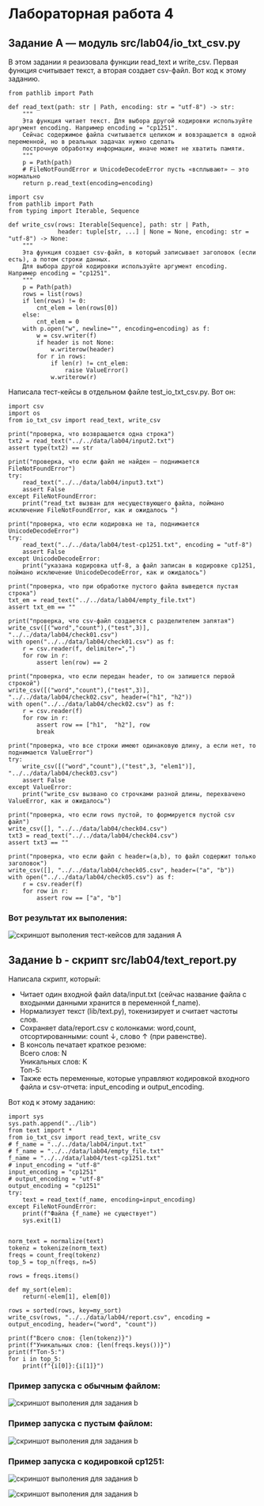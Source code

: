 # Лабораторная работа 4
## Задание A — модуль src/lab04/io_txt_csv.py

В этом задании я реаизовала функции read_text и write_csv. Первая функция считывает текст, а вторая создает csv-файл.
Вот код к этому заданию.

```
from pathlib import Path

def read_text(path: str | Path, encoding: str = "utf-8") -> str:
    """
    Эта функция читает текст. Для выбора другой кодировки используйте аргумент encoding. Например encoding = "cp1251".
    Сейчас содержимое файла считывается целиком и вовзращается в одной переменной, но в реальных задачах нужно сделать 
    построчную обработку информации, иначе может не хватить памяти.
    """
    p = Path(path)
    # FileNotFoundError и UnicodeDecodeError пусть «всплывают» — это нормально
    return p.read_text(encoding=encoding)

import csv
from pathlib import Path
from typing import Iterable, Sequence

def write_csv(rows: Iterable[Sequence], path: str | Path,
              header: tuple[str, ...] | None = None, encoding: str = "utf-8") -> None:
    """
    Эта функция создает csv-файл, в который записывает заголовок (если есть), а потом строки данных.
    Для выбора другой кодировки используйте аргумент encoding. Например encoding = "cp1251".
    """
    p = Path(path)
    rows = list(rows)
    if len(rows) != 0:
        cnt_elem = len(rows[0])
    else:
        cnt_elem = 0
    with p.open("w", newline="", encoding=encoding) as f:
        w = csv.writer(f)
        if header is not None:
            w.writerow(header)
        for r in rows:
            if len(r) != cnt_elem:
                raise ValueError()
            w.writerow(r)
```

Написала тест-кейсы в отдельном файле test_io_txt_csv.py. Вот он:


```
import csv
import os
from io_txt_csv import read_text, write_csv

print("проверка, что возвращается одна строка")
txt2 = read_text("../../data/lab04/input2.txt")
assert type(txt2) == str

print("проверка, что если файл не найден — поднимается FileNotFoundError")
try:
    read_text("../../data/lab04/input3.txt")
    assert False
except FileNotFoundError:
    print("read_txt вызван для несуществующего файла, поймано исключение FileNotFoundError, как и ожидалось ")

print("проверка, что если кодировка не та, поднимается UnicodeDecodeError")
try:
    read_text("../../data/lab04/test-cp1251.txt", encoding = "utf-8")
    assert False
except UnicodeDecodeError:
    print("указана кодировка utf-8, а файл записан в кодировке cp1251, поймано исключение UnicodeDecodeError, как и ожидалось")

print("проверка, что при обработке пустого файла выведется пустая строка")
txt_em = read_text("../../data/lab04/empty_file.txt")
assert txt_em == ""

print("проверка, что csv-файл создается с разделителем запятая")
write_csv([("word","count"),("test",3)], "../../data/lab04/check01.csv")
with open("../../data/lab04/check01.csv") as f:
    r = csv.reader(f, delimiter=",")
    for row in r:
        assert len(row) == 2

print("проверка, что если передан header, то он запишется первой строкой")
write_csv([("word","count"),("test",3)], "../../data/lab04/check02.csv", header=("h1", "h2"))
with open("../../data/lab04/check02.csv") as f:
    r = csv.reader(f)
    for row in r:
        assert row == ["h1",  "h2"], row
        break

print("проверка, что все строки имеют одинаковую длину, а если нет, то поднимается ValueError")
try:
    write_csv([("word","count"),("test",3, "elem1")], "../../data/lab04/check03.csv")
    assert False
except ValueError:
    print("write_csv вызвано со строчками разной длины, перехвачено ValueError, как и ожидалось")

print("проверка, что если rows пустой, то формируется пустой csv файл")
write_csv([], "../../data/lab04/check04.csv")
txt3 = read_text("../../data/lab04/check04.csv")
assert txt3 == ""

print("проверка, что если файл с header=(a,b), то файл содержит только заголовок")
write_csv([], "../../data/lab04/check05.csv", header=("a", "b"))
with open("../../data/lab04/check05.csv") as f:
    r = csv.reader(f)
    for row in r:
        assert row == ["a", "b"] 

```
### Вот результат их выполения:

![скриншот выполения тест-кейсов для задания A](../../images/lab04/img01.png)


## Задание b - скрипт src/lab04/text_report.py
Написала скрипт, который:  
- Читает один входной файл data/input.txt (сейчас название файла с входынми данными хранится в переменной f_name).  
- Нормализует текст (lib/text.py), токенизирует и считает частоты слов.  
- Сохраняет data/report.csv c колонками: word,count, отсортированными: count ↓, слово ↑ (при равенстве).  
- В консоль печатает краткое резюме:  
Всего слов: N  
Уникальных слов: K  
Топ-5:   
- Также есть переменные, которые управляют кодировкой входного файла и csv-отчета: input_encoding и output_encoding.

Вот код к этому заданию:

```
import sys
sys.path.append("../lib")
from text import *
from io_txt_csv import read_text, write_csv
# f_name = "../../data/lab04/input.txt"
# f_name = "../../data/lab04/empty_file.txt"
f_name = "../../data/lab04/test-cp1251.txt"
# input_encoding = "utf-8"
input_encoding = "cp1251"
# output_encoding = "utf-8"
output_encoding = "cp1251"
try:
    text = read_text(f_name, encoding=input_encoding)
except FileNotFoundError:
    print(f"Файла {f_name} не существует")
    sys.exit(1)


norm_text = normalize(text)
tokenz = tokenize(norm_text)
freqs = count_freq(tokenz)
top_5 = top_n(freqs, n=5)

rows = freqs.items()

def my_sort(elem):
    return(-elem[1], elem[0])

rows = sorted(rows, key=my_sort)
write_csv(rows, "../../data/lab04/report.csv", encoding = output_encoding, header=("word", "count"))

print(f"Всего слов: {len(tokenz)}")
print(f"Уникальных слов: {len(freqs.keys())}")
print(f"Топ-5:")
for i in top_5:
    print(f"{i[0]}:{i[1]}")
```
### Пример запуска с обычным файлом:

![скриншот выполения для задания b](../../images/lab04/img02.png)

### Пример запуска с пустым файлом:

![скриншот выполения для задания b](../../images/lab04/img03.png)

### Пример запуска с кодировкой cp1251:

![скриншот выполения для задания b](../../images/lab04/img04.png)

![скриншот выполения для задания b](../../images/lab04/img05.png)
